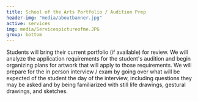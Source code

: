 ```yaml
---
title: School of the Arts Portfolio / Audition Prep
header-img: "media/aboutbanner.jpg"
active: services
img: media/Servicespictureofme.JPG
group: bottom
---
```


Students will bring their current portfolio (if available) for review. We will analyze the application requirements for the student's audition and begin organizing plans for artwork that will apply to those requirements. We will prepare for the in person interview / exam by going over what will be expected of the student the day of the interview, including questions they may be asked and by being familiarized with still life drawings, gestural drawings, and sketches.

